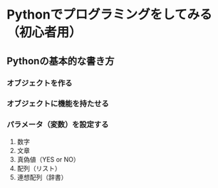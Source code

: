 # Pythonでプログラミングをしてみる（初心者用）

## Pythonの基本的な書き方

### オブジェクトを作る

### オブジェクトに機能を持たせる

### パラメータ（変数）を設定する

1. 数字
2. 文章
3. 真偽値（YES or NO）
4. 配列（リスト）
5. 連想配列（辞書）

